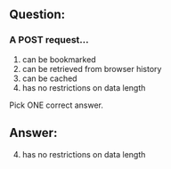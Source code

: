 ## Question:

### A POST request...

1. can be bookmarked
2. can be retrieved from browser history
3. can be cached
4. has no restrictions on data length

Pick ONE correct answer.

## Answer:
4. has no restrictions on data length
